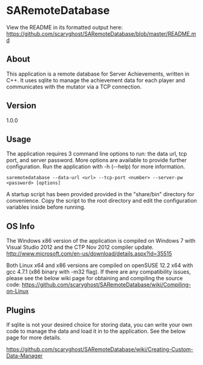 SARemoteDatabase
================
View the README in its formatted output here: https://github.com/scaryghost/SARemoteDatabase/blob/master/README.md
## About
This application is a remote database for Server Achievements, written in C++.  It uses sqlite to manage the achievement 
data for each player and communicates with the mutator via a TCP connection.

## Version
1.0.0

## Usage
The application requires 3 command line options to run: the data url, tcp port, and server password.  More options 
are available to provide further configuration.  Run the application with -h (--help) for more information.

    saremotedatabase --data-url <url> --tcp-port <number> --server-pw <password> [options]

A startup script has been provided provided in the "share/bin" directory for convenience.  Copy the script to the root 
directory and edit the configuration variables inside before running.

## OS Info
The Windows x86 version of the application is compiled on Windows 7 with Visual Studio 2012 and the CTP Nov 2012 
compiler update.  
http://www.microsoft.com/en-us/download/details.aspx?id=35515

Both Linux x64 and x86 versions are compiled on openSUSE 12.2 x64 with gcc 4.7.1 (x86 binary with -m32 flag).  If there 
are any compatibility issues, please see the below wiki page for obtaining and compiling the source code:
https://github.com/scaryghost/SARemoteDatabase/wiki/Compiling-on-Linux

## Plugins
If sqlite is not your desired choice for storing data, you can write your own code to manage the data and load it in to 
the application.  See the below page for more details.

https://github.com/scaryghost/SARemoteDatabase/wiki/Creating-Custom-Data-Manager
